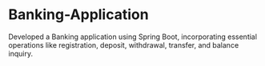 # Banking-Application
 Developed a Banking application using Spring Boot, incorporating essential operations like registration, deposit, withdrawal, transfer, and balance inquiry.
